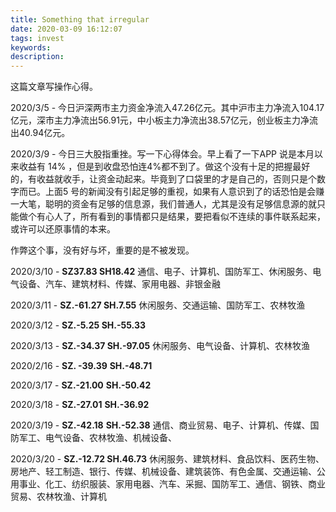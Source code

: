 ```yaml
---
title: Something that irregular
date: 2020-03-09 16:12:07
tags: invest
keywords:
description:
---
```


这篇文章写操作心得。



<!--more-->

2020/3/5 - 今日沪深两市主力资金净流入47.26亿元。其中沪市主力净流入104.17亿元，深市主力净流出56.91元，中小板主力净流出38.57亿元，创业板主力净流出40.94亿元。

2020/3/9 - 今日三大股指重挫。写一下心得体会。早上看了一下APP 说是本月以来收益有 14% ，但是到收盘恐怕连4%都不到了。做这个没有十足的把握最好的，有收益就收手，让资金动起来。毕竟到了口袋里的才是自己的，否则只是个数字而已。上面5 号的新闻没有引起足够的重视，如果有人意识到了的话恐怕是会赚一大笔，聪明的资金有足够的信息源，我们普通人，尤其是没有足够信息源的就只能做个有心人了，所有看到的事情都只是结果，要把看似不连续的事件联系起来，或许可以还原事情的本来。

作弊这个事，没有好与坏，重要的是不被发现。

2020/3/10 - **SZ37.83 SH18.42** 通信、电子、计算机、国防军工、休闲服务、电气设备、汽车、建筑材料、传媒、家用电器、非银金融

2020/3/11 - **SZ.-61.27 SH.7.55** 休闲服务、交通运输、国防军工、农林牧渔

2020/3/12 - **SZ.-5.25 SH.-55.33** 

2020/3/13 - **SZ.-34.37 SH.-97.05** 休闲服务、电气设备、计算机、农林牧渔

2020/2/16 - **SZ. -39.39** **SH.-48.71** 

2020/3/17 - **SZ.-21.00** **SH.-50.42**

2020/3/18 - **SZ.-27.01** **SH.-36.92**

2020/3/19 - **SZ.-42.18** **SH.-52.38** 通信、商业贸易、电子、计算机、传媒、国防军工、电气设备、农林牧渔、机械设备、

2020/3/20 - **SZ.-12.72 SH.46.73** 休闲服务、建筑材料、食品饮料、医药生物、房地产、轻工制造、银行、传媒、机械设备、建筑装饰、有色金属、交通运输、公用事业、化工、纺织服装、家用电器、汽车、采掘、国防军工、通信、钢铁、商业贸易、农林牧渔、计算机